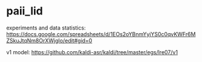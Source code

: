 # paii_lid

experiments and data statistics: https://docs.google.com/spreadsheets/d/1EOs2oYBnmYyjYS0c0qvKWFr6MZSkuJtqNm8OrXWjgIo/edit#gid=0

v1 model: https://github.com/kaldi-asr/kaldi/tree/master/egs/lre07/v1
